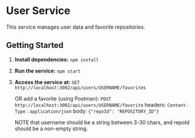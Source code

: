 # User Service

This service manages user data and favorite repositories.

## Getting Started

1. **Install dependencies:**
   `npm install`
2. **Run the service:**
   `npm start`
3. **Access the service at:**
   `GET http://localhost:3002/api/users/USERNAME/favorites`

   OR add a favorite (using Postman): `POST http://localhost:3002/api/users/USERNAME/favorite`
   headers: `Content-Type` : `application/json`
   body: `{"repoId": "REPOSITORY_ID"}`

   NOTE that username should be a string between 3-30 chars, and repoId should be a non-empty string.
